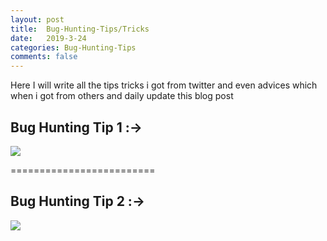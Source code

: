 ```yaml
---
layout: post
title:  Bug-Hunting-Tips/Tricks
date:   2019-3-24 
categories: Bug-Hunting-Tips
comments: false
---
```


Here I will write all the tips tricks i got from twitter and even advices which when i got from others and daily update this blog post

## Bug Hunting Tip 1 :→

![](https://i.imgur.com/KyBAu4V.png)


=========================

## Bug Hunting Tip 2 :→

![](https://i.imgur.com/7FoCfat.jpg)

